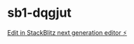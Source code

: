 # sb1-dqgjut

[Edit in StackBlitz next generation editor ⚡️](https://stackblitz.com/~/github.com/dilioolio/sb1-dqgjut)